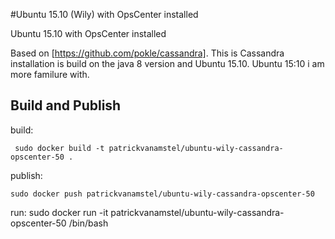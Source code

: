 #Ubuntu 15.10 (Wily) with OpsCenter installed

Ubuntu 15.10 with OpsCenter installed

Based on [https://github.com/pokle/cassandra].
This is Cassandra installation is build on the java 8 version
and Ubuntu 15.10. Ubuntu 15:10 i am more familure with.


## Build and Publish

build:
```
 sudo docker build -t patrickvanamstel/ubuntu-wily-cassandra-opscenter-50 .
```
publish:
```
sudo docker push patrickvanamstel/ubuntu-wily-cassandra-opscenter-50
```

run:
sudo docker run -it patrickvanamstel/ubuntu-wily-cassandra-opscenter-50 /bin/bash
